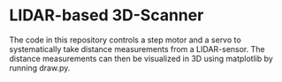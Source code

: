 # LIDAR-based 3D-Scanner
The code in this repository controls a step motor and a servo to systematically take distance measurements from a LIDAR-sensor. The distance measurements can then be visualized in 3D using matplotlib by running draw.py.
